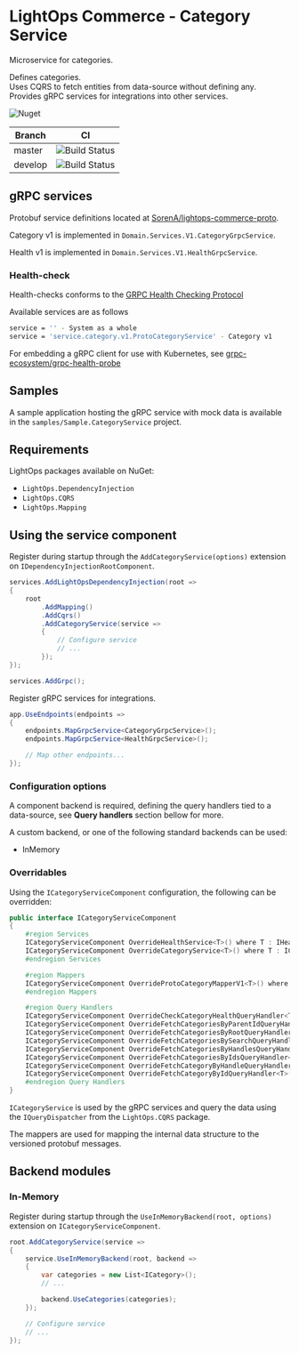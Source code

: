 # LightOps Commerce - Category Service

Microservice for categories.

Defines categories.  
Uses CQRS to fetch entities from data-source without defining any.  
Provides gRPC services for integrations into other services.

![Nuget](https://img.shields.io/nuget/v/LightOps.Commerce.Services.Category)

| Branch | CI |
| --- | --- |
| master | ![Build Status](https://dev.azure.com/sorendev/LightOps%20Commerce/_apis/build/status/LightOps.Commerce.Services.Category?branchName=master) |
| develop | ![Build Status](https://dev.azure.com/sorendev/LightOps%20Commerce/_apis/build/status/LightOps.Commerce.Services.Category?branchName=develop) |

## gRPC services

Protobuf service definitions located at [SorenA/lightops-commerce-proto](https://github.com/SorenA/lightops-commerce-proto).

Category v1 is implemented in `Domain.Services.V1.CategoryGrpcService`.

Health v1 is implemented in `Domain.Services.V1.HealthGrpcService`.

### Health-check

Health-checks conforms to the [GRPC Health Checking Protocol](https://github.com/grpc/grpc/blob/master/doc/health-checking.md)

Available services are as follows

```bash
service = '' - System as a whole
service = 'service.category.v1.ProtoCategoryService' - Category v1
```

For embedding a gRPC client for use with Kubernetes, see [grpc-ecosystem/grpc-health-probe](https://github.com/grpc-ecosystem/grpc-health-probe)

## Samples

A sample application hosting the gRPC service with mock data is available in the `samples/Sample.CategoryService` project.

## Requirements

LightOps packages available on NuGet:

- `LightOps.DependencyInjection`
- `LightOps.CQRS`
- `LightOps.Mapping`

## Using the service component

Register during startup through the `AddCategoryService(options)` extension on `IDependencyInjectionRootComponent`.

```csharp
services.AddLightOpsDependencyInjection(root =>
{
    root
        .AddMapping()
        .AddCqrs()
        .AddCategoryService(service =>
        {
            // Configure service
            // ...
        });
});

services.AddGrpc();
```

Register gRPC services for integrations.

```csharp
app.UseEndpoints(endpoints =>
{
    endpoints.MapGrpcService<CategoryGrpcService>();
    endpoints.MapGrpcService<HealthGrpcService>();

    // Map other endpoints...
});
```

### Configuration options

A component backend is required, defining the query handlers tied to a data-source, see **Query handlers** section bellow for more.

A custom backend, or one of the following standard backends can be used:

- InMemory

### Overridables

Using the `ICategoryServiceComponent` configuration, the following can be overridden:

```csharp
public interface ICategoryServiceComponent
{
    #region Services
    ICategoryServiceComponent OverrideHealthService<T>() where T : IHealthService;
    ICategoryServiceComponent OverrideCategoryService<T>() where T : ICategoryService;
    #endregion Services

    #region Mappers
    ICategoryServiceComponent OverrideProtoCategoryMapperV1<T>() where T : IMapper<ICategory, Proto.Services.Category.V1.ProtoCategory>;
    #endregion Mappers

    #region Query Handlers
    ICategoryServiceComponent OverrideCheckCategoryHealthQueryHandler<T>() where T : ICheckCategoryHealthQueryHandler;
    ICategoryServiceComponent OverrideFetchCategoriesByParentIdQueryHandler<T>() where T : IFetchCategoriesByParentIdQueryHandler;
    ICategoryServiceComponent OverrideFetchCategoriesByRootQueryHandler<T>() where T : IFetchCategoriesByRootQueryHandler;
    ICategoryServiceComponent OverrideFetchCategoriesBySearchQueryHandler<T>() where T : IFetchCategoriesBySearchQueryHandler;
    ICategoryServiceComponent OverrideFetchCategoriesByHandlesQueryHandler<T>() where T : IFetchCategoriesByHandlesQueryHandler;
    ICategoryServiceComponent OverrideFetchCategoriesByIdsQueryHandler<T>() where T : IFetchCategoriesByIdsQueryHandler;
    ICategoryServiceComponent OverrideFetchCategoryByHandleQueryHandler<T>() where T : IFetchCategoryByHandleQueryHandler;
    ICategoryServiceComponent OverrideFetchCategoryByIdQueryHandler<T>() where T : IFetchCategoryByIdQueryHandler;
    #endregion Query Handlers
}
```

`ICategoryService` is used by the gRPC services and query the data using the `IQueryDispatcher` from the `LightOps.CQRS` package.

The mappers are used for mapping the internal data structure to the versioned protobuf messages.

## Backend modules

### In-Memory

Register during startup through the `UseInMemoryBackend(root, options)` extension on `ICategoryServiceComponent`.

```csharp
root.AddCategoryService(service =>
{
    service.UseInMemoryBackend(root, backend =>
    {
        var categories = new List<ICategory>();
        // ...

        backend.UseCategories(categories);
    });

    // Configure service
    // ...
});
```
